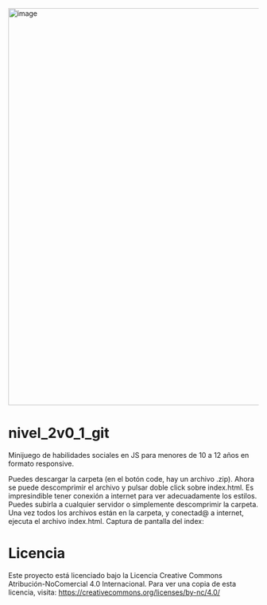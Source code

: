 

<img width="926" height="799" alt="image" src="https://github.com/user-attachments/assets/‘Del-reves-pelicula-completa-en-espanol.jpg" />

# nivel_2v0_1_git
Minijuego de habilidades sociales en JS para menores de 10 a 12 años en formato responsive.

Puedes descargar la carpeta (en el botón code, hay un archivo .zip). Ahora se puede descomprimir el archivo y pulsar doble click sobre index.html. Es impresindible tener conexión a internet para ver adecuadamente los estilos. Puedes subirla a cualquier servidor o simplemente descomprimir la carpeta. Una vez todos los archivos están en la carpeta, y conectad@ a internet, ejecuta el archivo index.html. Captura de pantalla del index:


# Licencia

Este proyecto está licenciado bajo la Licencia 
Creative Commons Atribución-NoComercial 4.0 Internacional.
Para ver una copia de esta licencia, visita:
https://creativecommons.org/licenses/by-nc/4.0/ 
